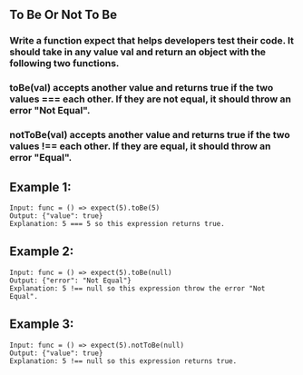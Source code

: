 ## To Be Or Not To Be

### Write a function expect that helps developers test their code. It should take in any value val and return an object with the following two functions.

### toBe(val) accepts another value and returns true if the two values === each other. If they are not equal, it should throw an error "Not Equal".

### notToBe(val) accepts another value and returns true if the two values !== each other. If they are equal, it should throw an error "Equal".

## Example 1:

```node
Input: func = () => expect(5).toBe(5)
Output: {"value": true}
Explanation: 5 === 5 so this expression returns true.
```

## Example 2:

```node
Input: func = () => expect(5).toBe(null)
Output: {"error": "Not Equal"}
Explanation: 5 !== null so this expression throw the error "Not Equal".
```

## Example 3:

```node
Input: func = () => expect(5).notToBe(null)
Output: {"value": true}
Explanation: 5 !== null so this expression returns true.
```
